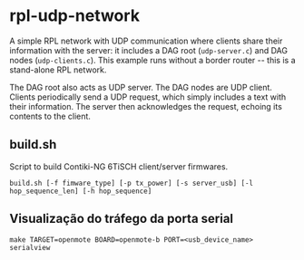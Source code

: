# rpl-udp-network

A simple RPL network with UDP communication where clients share their information with the server:
it includes a DAG root (`udp-server.c`) and DAG nodes (`udp-clients.c`).
This example runs without a border router -- this is a stand-alone RPL network.

The DAG root also acts as UDP server. The DAG nodes are UDP client. Clients periodically send a UDP request, which simply includes a text with their information. The server then acknowledges the request, echoing its contents to the client.

## build.sh

Script to build Contiki-NG 6TiSCH client/server firmwares.


```
build.sh [-f fimware_type] [-p tx_power] [-s server_usb] [-l hop_sequence_len] [-h hop_sequence]
```

## Visualização do tráfego da porta serial

```
make TARGET=openmote BOARD=openmote-b PORT=<usb_device_name> serialview
```